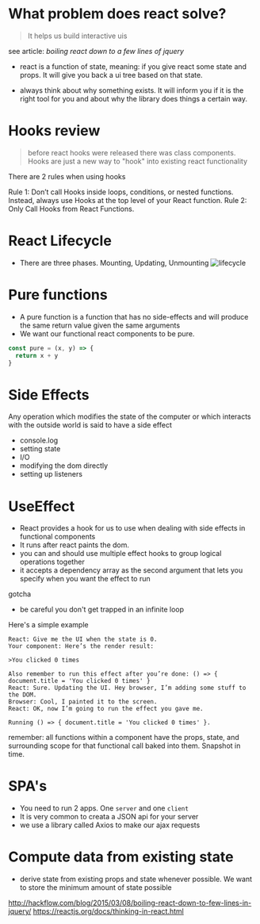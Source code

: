 # What problem does react solve?

> It helps us build interactive uis

see article: *boiling react down to a few lines of jquery*

- react is a function of state, meaning: if you give react some state and props. It will give you back a ui tree based on that state.

- always think about why something exists. It will inform you if it is the right tool for you and about why the library does things a certain way.

# Hooks review
> before react hooks were released there was class components. Hooks are just a new way to "hook" into existing react functionality

There are 2 rules when using hooks

Rule 1: Don’t call Hooks inside loops, conditions, or nested functions. Instead, always use Hooks at the top level of your React function.
Rule 2: Only Call Hooks from React Functions.

# React Lifecycle
- There are three phases. Mounting, Updating, Unmounting
![lifecycle](https://miro.medium.com/max/3348/1*cEWErpe-oY-_S1dOaT1NtA.jpeg)

# Pure functions
- A pure function is a function that has no side-effects and will produce the same return value given the same arguments
- We want our functional react components to be pure.
``` js
const pure = (x, y) => {
  return x + y
}
```

# Side Effects
Any operation which modifies the state of the computer or which interacts with the outside world is said to have a side effect

- console.log
- setting state
- I/O
- modifying the dom directly
- setting up listeners

# UseEffect
- React provides a hook for us to use when dealing with side effects in functional components
- It runs after react paints the dom.
- you can and should use multiple effect hooks to group logical operations together
- it accepts a dependency array as the second argument that lets you specify when you want the effect to run


gotcha
- be careful you don't get trapped in an infinite loop

Here's a simple example 
```
React: Give me the UI when the state is 0.
Your component: Here’s the render result:

>You clicked 0 times

Also remember to run this effect after you’re done: () => { document.title = 'You clicked 0 times' }
React: Sure. Updating the UI. Hey browser, I’m adding some stuff to the DOM.
Browser: Cool, I painted it to the screen.
React: OK, now I’m going to run the effect you gave me.

Running () => { document.title = 'You clicked 0 times' }.
```

remember: all functions within a component have the props, state, and surrounding scope for that functional call baked into them. Snapshot in time.

# SPA's
- You need to run 2 apps. One `server` and one `client`
- It is very common to creata a JSON api for your server
- we use a library called Axios to make our ajax requests

# Compute data from existing state
- derive state from existing props and state whenever possible. We want to store the minimum amount of state possible

http://hackflow.com/blog/2015/03/08/boiling-react-down-to-few-lines-in-jquery/
https://reactjs.org/docs/thinking-in-react.html
